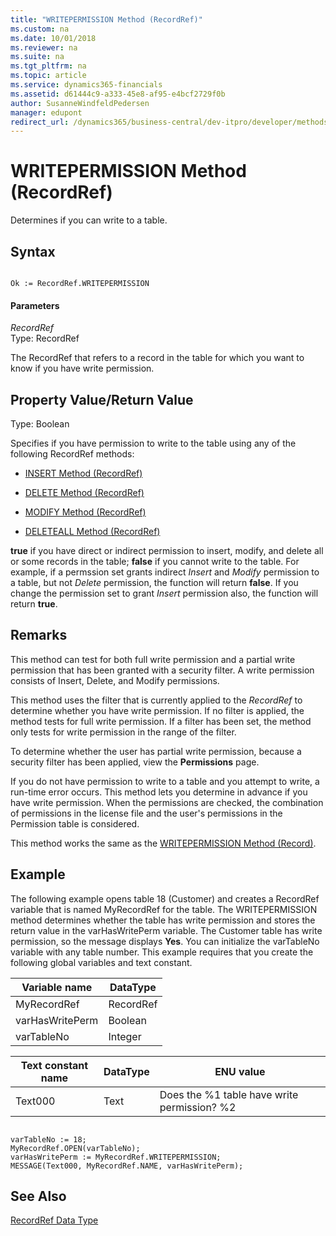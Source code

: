 ```yaml
---
title: "WRITEPERMISSION Method (RecordRef)"
ms.custom: na
ms.date: 10/01/2018
ms.reviewer: na
ms.suite: na
ms.tgt_pltfrm: na
ms.topic: article
ms.service: dynamics365-financials
ms.assetid: d61444c9-a333-45e8-af95-e4bcf2729f0b
author: SusanneWindfeldPedersen
manager: edupont
redirect_url: /dynamics365/business-central/dev-itpro/developer/methods-auto/library
---
```


 

# WRITEPERMISSION Method (RecordRef)
Determines if you can write to a table.  
  
## Syntax  
  
```  
  
Ok := RecordRef.WRITEPERMISSION  
```  
  
#### Parameters  
 *RecordRef*  
 Type: RecordRef  
  
 The RecordRef that refers to a record in the table for which you want to know if you have write permission.  
  
## Property Value/Return Value  
 Type: Boolean  
  
 Specifies if you have permission to write to the table using any of the following RecordRef methods:  
  
-   [INSERT Method \(RecordRef\)](devenv-INSERT-Method-RecordRef.md)  
  
-   [DELETE Method \(RecordRef\)](devenv-DELETE-Method-RecordRef.md)  
  
-   [MODIFY Method \(RecordRef\)](devenv-MODIFY-Method-RecordRef.md)  
  
-   [DELETEALL Method \(RecordRef\)](devenv-DELETEALL-Method-RecordRef.md)  
  
 **true** if you have direct or indirect permission to insert, modify, and delete all or some records in the table; **false** if you cannot write to the table. For example, if a permssion set grants indirect *Insert* and *Modify* permission to a table, but not *Delete* permission, the function will return **false**. If you change the permission set to grant *Insert* permission also, the function will return **true**.  
  
## Remarks  
 This method can test for both full write permission and a partial write permission that has been granted with a security filter. A write permission consists of Insert, Delete, and Modify permissions.  
  
 This method uses the filter that is currently applied to the *RecordRef* to determine whether you have write permission. If no filter is applied, the method tests for full write permission. If a filter has been set, the method only tests for write permission in the range of the filter.  
  
 To determine whether the user has partial write permission, because a security filter has been applied, view the **Permissions** page. <!--Links For more information, see [How to: Set Security Filters](How-to-Set-Security-Filters.md).-->  
  
 If you do not have permission to write to a table and you attempt to write, a run-time error occurs. This method lets you determine in advance if you have write permission. When the permissions are checked, the combination of permissions in the license file and the user's permissions in the Permission table is considered.  
  
 This method works the same as the [WRITEPERMISSION Method \(Record\)](devenv-WRITEPERMISSION-Method-Record.md).  
  
## Example  
 The following example opens table 18 \(Customer\) and creates a RecordRef variable that is named MyRecordRef for the table. The WRITEPERMISSION method determines whether the table has write permission and stores the return value in the varHasWritePerm variable. The Customer table has write permission, so the message displays **Yes**. You can initialize the varTableNo variable with any table number. This example requires that you create the following global variables and text constant.  
  
|Variable name|DataType|  
|-------------------|--------------|  
|MyRecordRef|RecordRef|  
|varHasWritePerm|Boolean|  
|varTableNo|Integer|  
  
|Text constant name|DataType|ENU value|  
|------------------------|--------------|---------------|  
|Text000|Text|Does the %1 table have write permission? %2|  
  
```  
  
varTableNo := 18;  
MyRecordRef.OPEN(varTableNo);  
varHasWritePerm := MyRecordRef.WRITEPERMISSION;  
MESSAGE(Text000, MyRecordRef.NAME, varHasWritePerm);  
```  
  
## See Also  
 [RecordRef Data Type](../datatypes/devenv-RecordRef-Data-Type.md)